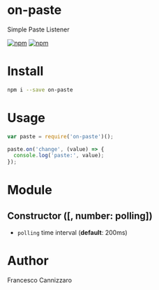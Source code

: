 # on-paste
Simple Paste Listener

[![npm](https://img.shields.io/npm/v/on-paste.svg)](https://www.npmjs.com/package/on-paste)
[![npm](https://img.shields.io/npm/dm/on-paste.svg)](https://www.npmjs.com/package/on-paste)

# Install

```sh
npm i --save on-paste
```

# Usage
```javascript
var paste = require('on-paste')();

paste.on('change', (value) => {
  console.log('paste:', value);
});
```

# Module

## Constructor ([, number: polling])
- `polling` time interval (**default**: 200ms)

# Author
Francesco Cannizzaro
